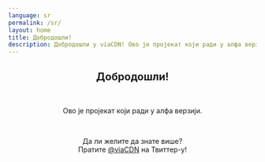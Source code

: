 ```yaml
---
language: sr
permalink: /sr/
layout: home
title: Добродошли!
description: Добродошли у viaCDN! Ово је пројекат који ради у алфа верзији. Да ли желите да знате више?
---
```


<center>
<h2>Добродошли!</h2>
<br/>

<p>
Ово је пројекат који ради у алфа верзији.
</p>

<br/>

<p>
Да ли желите да знате више?
<br/>
Пратите <a href="https://twitter.com/viaCDN" target="_blank" rel="noopener">@viaCDN</a> на Твиттер-у!
</p>

<br/>
</center>
